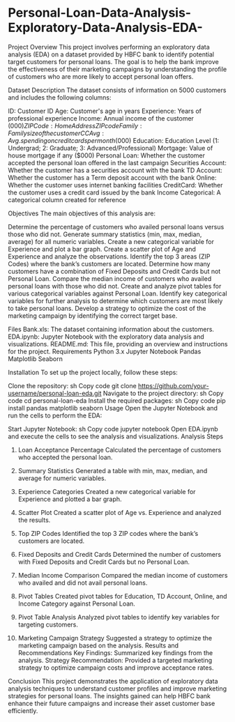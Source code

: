 # Personal-Loan-Data-Analysis-Exploratory-Data-Analysis-EDA-

Project Overview
This project involves performing an exploratory data analysis (EDA) on a dataset provided by HBFC bank to identify potential target customers for personal loans. The goal is to help the bank improve the effectiveness of their marketing campaigns by understanding the profile of customers who are more likely to accept personal loan offers.

Dataset Description
The dataset consists of information on 5000 customers and includes the following columns:

ID: Customer ID
Age: Customer's age in years
Experience: Years of professional experience
Income: Annual income of the customer ($000)
ZIPCode: Home Address ZIP code
Family: Family size of the customer
CCAvg: Avg. spending on credit cards per month ($000)
Education: Education Level (1: Undergrad; 2: Graduate; 3: Advanced/Professional)
Mortgage: Value of house mortgage if any ($000)
Personal Loan: Whether the customer accepted the personal loan offered in the last campaign
Securities Account: Whether the customer has a securities account with the bank
TD Account: Whether the customer has a Term deposit account with the bank
Online: Whether the customer uses internet banking facilities
CreditCard: Whether the customer uses a credit card issued by the bank
Income Categorical: A categorical column created for reference

Objectives
The main objectives of this analysis are:

Determine the percentage of customers who availed personal loans versus those who did not.
Generate summary statistics (min, max, median, average) for all numeric variables.
Create a new categorical variable for Experience and plot a bar graph.
Create a scatter plot of Age and Experience and analyze the observations.
Identify the top 3 areas (ZIP Codes) where the bank’s customers are located.
Determine how many customers have a combination of Fixed Deposits and Credit Cards but not Personal Loan.
Compare the median income of customers who availed personal loans with those who did not.
Create and analyze pivot tables for various categorical variables against Personal Loan.
Identify key categorical variables for further analysis to determine which customers are most likely to take personal loans.
Develop a strategy to optimize the cost of the marketing campaign by identifying the correct target base.

Files
Bank.xls: The dataset containing information about the customers.
EDA.ipynb: Jupyter Notebook with the exploratory data analysis and visualizations.
README.md: This file, providing an overview and instructions for the project.
Requirements
Python 3.x
Jupyter Notebook
Pandas
Matplotlib
Seaborn

Installation
To set up the project locally, follow these steps:

Clone the repository:
sh
Copy code
git clone https://github.com/your-username/personal-loan-eda.git
Navigate to the project directory:
sh
Copy code
cd personal-loan-eda
Install the required packages:
sh
Copy code
pip install pandas matplotlib seaborn
Usage
Open the Jupyter Notebook and run the cells to perform the EDA:

Start Jupyter Notebook:
sh
Copy code
jupyter notebook
Open EDA.ipynb and execute the cells to see the analysis and visualizations.
Analysis Steps
1. Loan Acceptance Percentage
Calculated the percentage of customers who accepted the personal loan.

2. Summary Statistics
Generated a table with min, max, median, and average for numeric variables.

3. Experience Categories
Created a new categorical variable for Experience and plotted a bar graph.

4. Scatter Plot
Created a scatter plot of Age vs. Experience and analyzed the results.

5. Top ZIP Codes
Identified the top 3 ZIP codes where the bank’s customers are located.

6. Fixed Deposits and Credit Cards
Determined the number of customers with Fixed Deposits and Credit Cards but no Personal Loan.

7. Median Income Comparison
Compared the median income of customers who availed and did not avail personal loans.

8. Pivot Tables
Created pivot tables for Education, TD Account, Online, and Income Category against Personal Loan.

9. Pivot Table Analysis
Analyzed pivot tables to identify key variables for targeting customers.

10. Marketing Campaign Strategy
Suggested a strategy to optimize the marketing campaign based on the analysis.
Results and Recommendations
Key Findings: Summarized key findings from the analysis.
Strategy Recommendation: Provided a targeted marketing strategy to optimize campaign costs and improve acceptance rates.

Conclusion
This project demonstrates the application of exploratory data analysis techniques to understand customer profiles and improve marketing strategies for personal loans. The insights gained can help HBFC bank enhance their future campaigns and increase their asset customer base efficiently.
